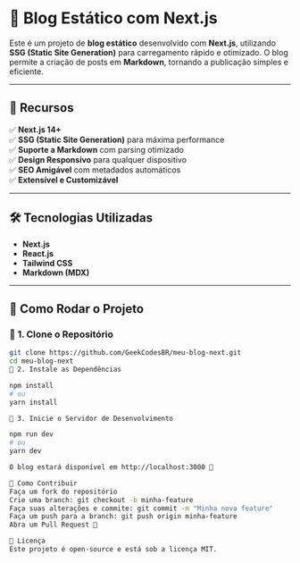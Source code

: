 # 🚀 Blog Estático com Next.js

Este é um projeto de **blog estático** desenvolvido com **Next.js**, utilizando **SSG (Static Site Generation)** para carregamento rápido e otimizado. O blog permite a criação de posts em **Markdown**, tornando a publicação simples e eficiente.

---

## 📌 **Recursos**
✅ **Next.js 14+**  
✅ **SSG (Static Site Generation)** para máxima performance  
✅ **Suporte a Markdown** com parsing otimizado  
✅ **Design Responsivo** para qualquer dispositivo  
✅ **SEO Amigável** com metadados automáticos  
✅ **Extensível e Customizável**  

---

## 🛠 **Tecnologias Utilizadas**
- **Next.js**  
- **React.js**  
- **Tailwind CSS**  
- **Markdown (MDX)**  

---

## 🚀 **Como Rodar o Projeto**
### 📌 **1. Clone o Repositório**

```bash
git clone https://github.com/GeekCodesBR/meu-blog-next.git
cd meu-blog-next
📌 2. Instale as Dependências

npm install
# ou
yarn install

📌 3. Inicie o Servidor de Desenvolvimento

npm run dev
# ou
yarn dev

O blog estará disponível em http://localhost:3000 🚀

📌 Como Contribuir
Faça um fork do repositório
Crie uma branch: git checkout -b minha-feature
Faça suas alterações e commite: git commit -m "Minha nova feature"
Faça um push para a branch: git push origin minha-feature
Abra um Pull Request 🚀

📜 Licença
Este projeto é open-source e está sob a licença MIT.
